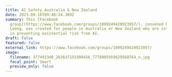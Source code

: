 ```yaml
---
title: AI Safety Australia & New Zealand
date: 2023-09-16T09:48:24.389Z
summary: This [Facebook
  group](https://www.facebook.com/groups/1099249420923957/), convened by Chris
  Leong, was created for people in Australia or New Zealand who are interested
  in preventing existential risk from AI.
draft: false
featured: false
external_link: https://www.facebook.com/groups/1099249420923957/
image:
  filename: 377491340_263637153300456_7778005959629568764_n.jpg
  focal_point: Smart
  preview_only: false
---
```


